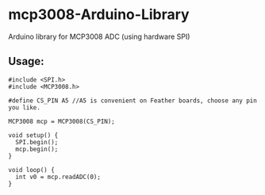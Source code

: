 # mcp3008-Arduino-Library
Arduino library for MCP3008 ADC (using hardware SPI)

## Usage:
```
#include <SPI.h>
#include <MCP3008.h>

#define CS_PIN A5 //A5 is convenient on Feather boards, choose any pin you like.

MCP3008 mcp = MCP3008(CS_PIN);

void setup() {
  SPI.begin();
  mcp.begin();
}

void loop() {
  int v0 = mcp.readADC(0);
}

```
